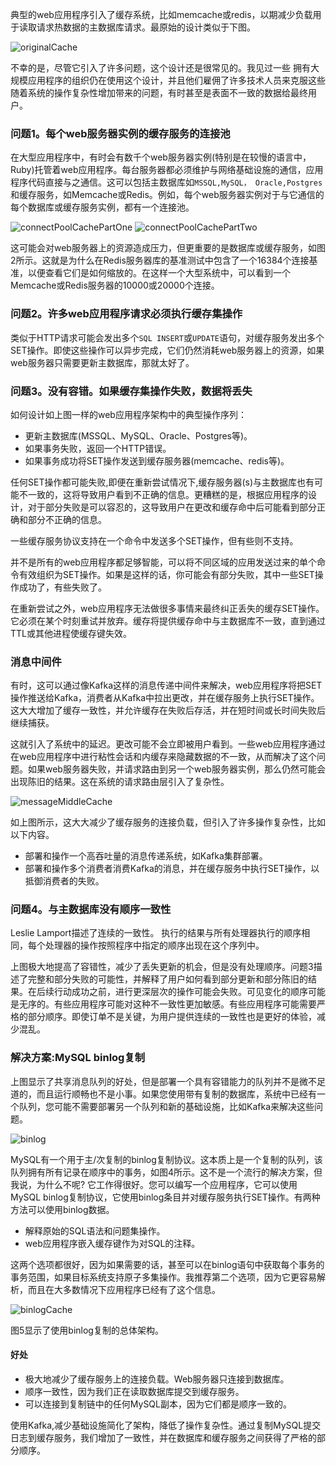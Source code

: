 典型的web应用程序引入了缓存系统，比如memcache或redis，以期减少负载用于读取请求热数据的主数据库请求。最原始的设计类似于下图。

![originalCache](/images/originalCache.png)

不幸的是，尽管它引入了许多问题，这个设计还是很常见的。我见过一些
拥有大规模应用程序的组织仍在使用这个设计，并且他们雇佣了许多技术人员来克服这些随着系统的操作复杂性增加带来的问题，有时甚至是表面不一致的数据给最终用户。

### 问题1。每个web服务器实例的缓存服务的连接池

在大型应用程序中，有时会有数千个web服务器实例(特别是在较慢的语言中，Ruby)托管着web应用程序。每台服务器都必须维护与网络基础设施的通信，应用程序代码直接与之通信。这可以包括主数据库如`MSSQL,MySQL，
Oracle,Postgres`和缓存服务，如Memcache或Redis。例如，每个web服务器实例对于与它通信的每个数据库或缓存服务实例，都有一个连接池。

![connectPoolCachePartOne](/images/connectPoolCachePartOne.png)
![connectPoolCachePartTwo](/images/connectPoolCachePartTwo.png)

这可能会对web服务器上的资源造成压力，但更重要的是数据库或缓存服务，如图2所示。这就是为什么在Redis服务器库的基准测试中包含了一个16384个连接基准，以便查看它们是如何缩放的。在这样一个大型系统中，可以看到一个Memcache或Redis服务器的10000或20000个连接。

### 问题2。许多web应用程序请求必须执行缓存集操作

类似于HTTP请求可能会发出多个`SQL INSERT`或`UPDATE`语句，对缓存服务发出多个SET操作。即使这些操作可以异步完成，它们仍然消耗web服务器上的资源，如果web服务器只需要更新主数据库，那就太好了。

### 问题3。没有容错。如果缓存集操作失败，数据将丢失
如何设计如上图一样的web应用程序架构中的典型操作序列：

+ 更新主数据库(MSSQL、MySQL、Oracle、Postgres等)。
+ 如果事务失败，返回一个HTTP错误。
+ 如果事务成功将SET操作发送到缓存服务器(memcache、redis等)。

任何SET操作都可能失败,即便在重新尝试情况下,缓存服务器(s)与主数据库也有可能不一致的，这将导致用户看到不正确的信息。更糟糕的是，根据应用程序的设计，对于部分失败是可以容忍的，这导致用户在更改和缓存命中后可能看到部分正确和部分不正确的信息。

一些缓存服务协议支持在一个命令中发送多个SET操作，但有些则不支持。

并不是所有的web应用程序都足够智能，可以将不同区域的应用发送过来的单个命令有效组织为SET操作。如果是这样的话，你可能会有部分失败，其中一些SET操作成功了，有些失败了。

在重新尝试之外，web应用程序无法做很多事情来最终纠正丢失的缓存SET操作。它必须在某个时刻重试并放弃。缓存将提供缓存命中与主数据库不一致，直到通过TTL或其他进程使缓存键失效。

### 消息中间件
有时，这可以通过像Kafka这样的消息传递中间件来解决，web应用程序将把SET操作推送给Kafka，消费者从Kafka中拉出更改，并在缓存服务上执行SET操作。这大大增加了缓存一致性，并允许缓存在失败后存活，并在短时间或长时间失败后继续捕获。

这就引入了系统中的延迟。更改可能不会立即被用户看到。一些web应用程序通过在web应用程序中进行粘性会话和内缓存来隐藏数据的不一致，从而解决了这个问题。如果web服务器失败，并请求路由到另一个web服务器实例，那么仍然可能会出现陈旧的结果。这在系统的请求路由层引入了复杂性。

![messageMiddleCache](/images/messageMiddleCache.png)

如上图所示，这大大减少了缓存服务的连接负载，但引入了许多操作复杂性，比如以下内容。

+ 部署和操作一个高吞吐量的消息传递系统，如Kafka集群部署。
+ 部署和操作多个消费者消费Kafka的消息，并在缓存服务中执行SET操作，以抵御消费者的失败。

### 问题4。与主数据库没有顺序一致性
Leslie Lamport描述了连续的一致性。
执行的结果与所有处理器执行的顺序相同，每个处理器的操作按照程序中指定的顺序出现在这个序列中。

上图极大地提高了容错性，减少了丢失更新的机会，但是没有处理顺序。问题3描述了完整和部分失败的可能性，并解释了用户如何看到部分更新和部分陈旧的结果。在后续行动成功之前，进行更深层次的操作可能会失败。可见变化的顺序可能是无序的。有些应用程序可能对这种不一致性更加敏感。有些应用程序可能需要严格的部分顺序。即使订单不是关键，为用户提供连续的一致性也是更好的体验，减少混乱。


### 解决方案:MySQL binlog复制
上图显示了共享消息队列的好处，但是部署一个具有容错能力的队列并不是微不足道的，而且运行顺畅也不是小事。如果您使用带有复制的数据库，系统中已经有一个队列，您可能不需要部署另一个队列和新的基础设施，比如Kafka来解决这些问题。

![binlog](/images/binlog.png)


MySQL有一个用于主/次复制的binlog复制协议。这本质上是一个复制的队列，该队列拥有所有记录在顺序中的事务，如图4所示。这不是一个流行的解决方案，但我说，为什么不呢?
它工作得很好。您可以编写一个应用程序，它可以使用MySQL binlog复制协议，它使用binlog条目并对缓存服务执行SET操作。有两种方法可以使用binlog数据。

+ 解释原始的SQL语法和问题集操作。
+ web应用程序嵌入缓存键作为对SQL的注释。

这两个选项都很好，因为如果需要的话，甚至可以在binlog语句中获取每个事务的事务范围，如果目标系统支持原子多集操作。我推荐第二个选项，因为它更容易解析，而且在大多数情况下应用程序已经有了这个信息。

![binlogCache](/images/binlogCache.png)


图5显示了使用binlog复制的总体架构。

#### 好处

+ 极大地减少了缓存服务上的连接负载。Web服务器只连接到数据库。
+ 顺序一致性，因为我们正在读取数据库提交到缓存服务。
+ 可以连接到复制链中的任何MySQL副本，因为它们都是顺序一致的。

使用Kafka,减少基础设施简化了架构，降低了操作复杂性。通过复制MySQL提交日志到缓存服务，我们增加了一致性，并在数据库和缓存服务之间获得了严格的部分顺序。
